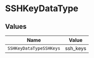 # SSHKeyDataType


## Values

| Name                    | Value                   |
| ----------------------- | ----------------------- |
| `SSHKeyDataTypeSSHKeys` | ssh_keys                |